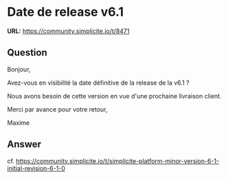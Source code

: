 # Date de release v6.1

**URL:** https://community.simplicite.io/t/8471

## Question
Bonjour,

Avez-vous en visibilité la date définitive de la release de la v6.1 ?

Nous avons besoin de cette version en vue d'une prochaine livraison client.

Merci par avance pour votre retour,

Maxime

## Answer
cf. https://community.simplicite.io/t/simplicite-platform-minor-version-6-1-initial-revision-6-1-0
